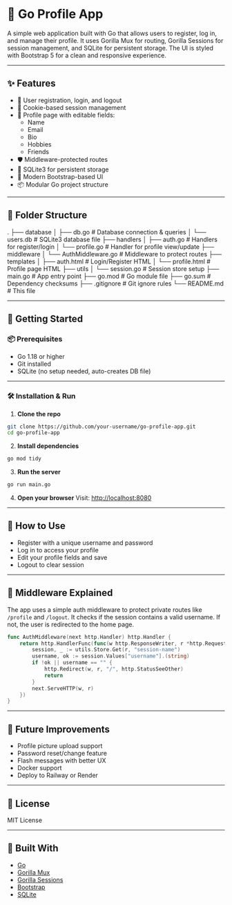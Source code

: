 # 👤 Go Profile App

A simple web application built with Go that allows users to register, log in, and manage their profile. It uses Gorilla Mux for routing, Gorilla Sessions for session management, and SQLite for persistent storage. The UI is styled with Bootstrap 5 for a clean and responsive experience.

---

## ✨ Features

- 🔐 User registration, login, and logout
- 🔄 Cookie-based session management
- 👤 Profile page with editable fields:
  - Name
  - Email
  - Bio
  - Hobbies
  - Friends
- 🛡️ Middleware-protected routes
- 💾 SQLite3 for persistent storage
- 🎨 Modern Bootstrap-based UI
- 📦 Modular Go project structure

---

## 📁 Folder Structure

.
├── database
│   ├── db.go            # Database connection & queries
│   └── users.db         # SQLite3 database file
├── handlers
│   ├── auth.go          # Handlers for register/login
│   └── profile.go       # Handler for profile view/update
├── middleware
│   └── AuthMiddleware.go # Middleware to protect routes
├── templates
│   ├── auth.html        # Login/Register HTML
│   └── profile.html     # Profile page HTML
├── utils
│   └── session.go       # Session store setup
├── main.go              # App entry point
├── go.mod               # Go module file
├── go.sum               # Dependency checksums
├── .gitignore           # Git ignore rules
└── README.md            # This file

---

## 🚀 Getting Started

### 📦 Prerequisites

- Go 1.18 or higher
- Git installed
- SQLite (no setup needed, auto-creates DB file)

---

### 🛠️ Installation & Run

1. **Clone the repo**
```bash
git clone https://github.com/your-username/go-profile-app.git
cd go-profile-app
````

2. **Install dependencies**

```bash
go mod tidy
```

3. **Run the server**

```bash
go run main.go
```

4. **Open your browser**
   Visit: [http://localhost:8080](http://localhost:8080)

---

## 🧪 How to Use

* Register with a unique username and password
* Log in to access your profile
* Edit your profile fields and save
* Logout to clear session

---

## 🔐 Middleware Explained

The app uses a simple auth middleware to protect private routes like `/profile` and `/logout`. It checks if the session contains a valid username. If not, the user is redirected to the home page.

```go
func AuthMiddleware(next http.Handler) http.Handler {
	return http.HandlerFunc(func(w http.ResponseWriter, r *http.Request) {
		session, _ := utils.Store.Get(r, "session-name")
		username, ok := session.Values["username"].(string)
		if !ok || username == "" {
			http.Redirect(w, r, "/", http.StatusSeeOther)
			return
		}
		next.ServeHTTP(w, r)
	})
}
```

---

## 📌 Future Improvements

* Profile picture upload support
* Password reset/change feature
* Flash messages with better UX
* Docker support
* Deploy to Railway or Render

---

## 🧾 License

MIT License

---

## 🙌 Built With

* [Go](https://go.dev/)
* [Gorilla Mux](https://github.com/gorilla/mux)
* [Gorilla Sessions](https://github.com/gorilla/sessions)
* [Bootstrap](https://getbootstrap.com/)
* [SQLite](https://www.sqlite.org/index.html)

